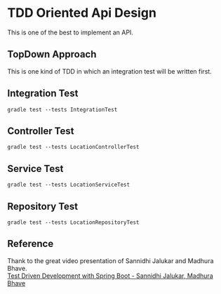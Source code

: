 # TDD Oriented Api Design

This is one of the best to implement an API.

## TopDown Approach

This is one kind of TDD in which an integration test will be written first.  

## Integration Test


```
gradle test --tests IntegrationTest
```

## Controller Test

```
gradle test --tests LocationControllerTest
```


## Service Test

```
gradle test --tests LocationServiceTest
```

## Repository Test

```
gradle test --tests LocationRepositoryTest
```

## Reference
Thank to the great video presentation of Sannidhi Jalukar and Madhura Bhave.<br/>
[Test Driven Development with Spring Boot - Sannidhi Jalukar, Madhura Bhave](https://tanzu.vmware.com/content/springone-platform-2017/test-driven-development-with-spring-boot-sannidhi-jalukar-madhura-bhave)
